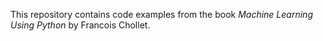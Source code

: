 This repository contains code examples from the book _Machine Learning Using Python_
by Francois Chollet.
